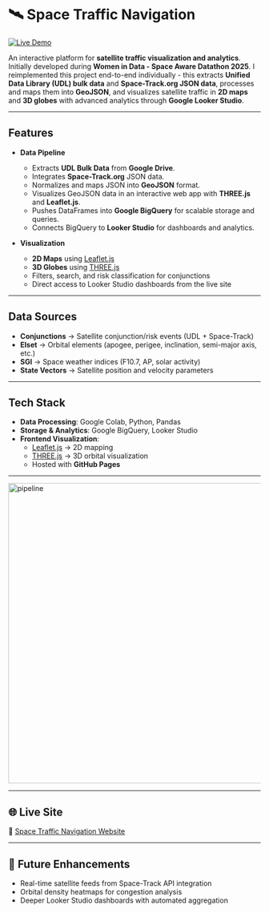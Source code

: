# 🛰️ Space Traffic Navigation

[![Live Demo](https://img.shields.io/badge/Live_Site-Click_Here-brightgreen)](https://varshivenkatesh.github.io/space-traffic-nav/)

An interactive platform for **satellite traffic visualization and analytics**. Initially developed during **Women in Data - Space Aware Datathon 2025**.
I reimplemented this project end-to-end individually - this extracts **Unified Data Library (UDL) bulk data** and **Space-Track.org JSON data**, processes and maps them into **GeoJSON**, and visualizes satellite traffic in **2D maps** and **3D globes** with advanced analytics through **Google Looker Studio**.

---

## Features
- **Data Pipeline**
  - Extracts **UDL Bulk Data** from **Google Drive**.
  - Integrates **Space-Track.org** JSON data.
  - Normalizes and maps JSON into **GeoJSON** format.
  - Visualizes GeoJSON data in an interactive web app with **THREE.js** and **Leaflet.js**.
  - Pushes DataFrames into **Google BigQuery** for scalable storage and queries.
  - Connects BigQuery to **Looker Studio** for dashboards and analytics.

- **Visualization**
  - **2D Maps** using [Leaflet.js](https://leafletjs.com/)  
  - **3D Globes** using [THREE.js](https://threejs.org/)  
  - Filters, search, and risk classification for conjunctions  
  - Direct access to Looker Studio dashboards from the live site  

---

## Data Sources
- **Conjunctions** → Satellite conjunction/risk events (UDL + Space-Track)  
- **Elset** → Orbital elements (apogee, perigee, inclination, semi-major axis, etc.)  
- **SGI** → Space weather indices (F10.7, AP, solar activity)  
- **State Vectors** → Satellite position and velocity parameters  

---

## Tech Stack
- **Data Processing**: Google Colab, Python, Pandas  
- **Storage & Analytics**: Google BigQuery, Looker Studio  
- **Frontend Visualization**:  
  - [Leaflet.js](https://leafletjs.com/) → 2D mapping  
  - [THREE.js](https://threejs.org/) → 3D orbital visualization  
  - Hosted with **GitHub Pages**

---

<img width="2000" height="600" alt="pipeline" src="https://github.com/user-attachments/assets/20370625-adc9-42ce-918d-b4809e8ec97b" />

---

## 🌐 Live Site
🔗 [Space Traffic Navigation Website](https://varshivenkatesh.github.io/space-traffic-nav/)

---

## 📌 Future Enhancements
- Real-time satellite feeds from Space-Track API integration  
- Orbital density heatmaps for congestion analysis  
- Deeper Looker Studio dashboards with automated aggregation  
